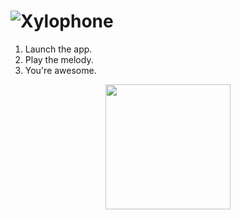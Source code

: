 # ![Xylophone](https://user-images.githubusercontent.com/82326952/136331103-9c652996-db4b-4814-94ad-023dc5bcc45e.png)

1. Launch the app.
1. Play the melody.
1. You're awesome.

<p align="center">
  <img width="200" src="https://github.com/yulia-vlkv/Xylophone/assets/82326952/b17ee7bc-41a5-4692-8846-de5dca656d64">
</p>

